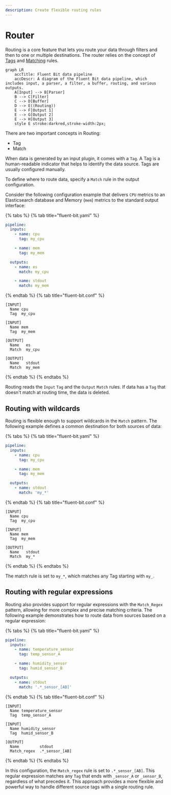 ```yaml
---
description: Create flexible routing rules
---
```


# Router

Routing is a core feature that lets you route your data through filters and then to one or multiple destinations. The router relies on the concept of [Tags](../concepts/key-concepts.md) and [Matching](../concepts/key-concepts.md) rules.

```mermaid
graph LR
    accTitle: Fluent Bit data pipeline
    accDescr: A diagram of the Fluent Bit data pipeline, which includes input, a parser, a filter, a buffer, routing, and various outputs.
    A[Input] --> B[Parser]
    B --> C[Filter]
    C --> D[Buffer]
    D --> E((Routing))
    E --> F[Output 1]
    E --> G[Output 2]
    E --> H[Output 3]
    style E stroke:darkred,stroke-width:2px;
```

There are two important concepts in Routing:

- Tag
- Match

When data is generated by an input plugin, it comes with a `Tag`. A Tag is a human-readable indicator that helps to identify the data source. Tags are usually configured manually.

To define where to route data, specify a `Match` rule in the output configuration.

Consider the following configuration example that delivers `CPU` metrics to an Elasticsearch database and Memory (`mem`) metrics to the standard output interface:

{% tabs %}
{% tab title="fluent-bit.yaml" %}

```yaml
pipeline:
  inputs:
    - name: cpu
      tag: my_cpu

    - name: mem
      tag: my_mem

  outputs:
    - name: es
      match: my_cpu

    - name: stdout
      match: my_mem
```

{% endtab %}
{% tab title="fluent-bit.conf" %}

```text
[INPUT]
  Name cpu
  Tag  my_cpu

[INPUT]
  Name mem
  Tag  my_mem

[OUTPUT]
  Name   es
  Match  my_cpu

[OUTPUT]
  Name   stdout
  Match  my_mem
```

{% endtab %}
{% endtabs %}

Routing reads the `Input` `Tag` and the `Output` `Match` rules. If data has a `Tag` that doesn't match at routing time, the data is deleted.

## Routing with wildcards

Routing is flexible enough to support wildcards in the `Match` pattern. The following example defines a common destination for both sources of data:

{% tabs %}
{% tab title="fluent-bit.yaml" %}

```yaml
pipeline:
  inputs:
    - name: cpu
      tag: my_cpu

    - name: mem
      tag: my_mem

  outputs:
    - name: stdout
      match: 'my_*'
```

{% endtab %}
{% tab title="fluent-bit.conf" %}

```text
[INPUT]
  Name cpu
  Tag  my_cpu

[INPUT]
  Name mem
  Tag  my_mem

[OUTPUT]
  Name   stdout
  Match  my_*
```

{% endtab %}
{% endtabs %}

The match rule is set to `my_*`, which matches any Tag starting with `my_`.

## Routing with regular expressions

Routing also provides support for regular expressions with the `Match_Regex` pattern, allowing for more complex and precise matching criteria. The following example demonstrates how to route data from sources based on a regular expression:

{% tabs %}
{% tab title="fluent-bit.yaml" %}

```yaml
pipeline:
  inputs:
    - name: temperature_sensor
      tag: temp_sensor_A

    - name: humidity_sensor
      tag: humid_sensor_B

  outputs:
    - name: stdout
      match: '.*_sensor_[AB]'
```

{% endtab %}
{% tab title="fluent-bit.conf" %}

```text
[INPUT]
  Name temperature_sensor
  Tag  temp_sensor_A

[INPUT]
  Name humidity_sensor
  Tag  humid_sensor_B

[OUTPUT]
  Name         stdout
  Match_regex  .*_sensor_[AB]
```

{% endtab %}
{% endtabs %}

In this configuration, the `Match_regex` rule is set to `.*_sensor_[AB]`. This regular expression matches any `Tag` that ends with `_sensor_A` or `_sensor_B`, regardless of what precedes it. This approach provides a more flexible and powerful way to handle different source tags with a single routing rule.
